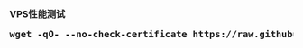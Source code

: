 <h3>VPS性能测试
    <pre>wget -qO- --no-check-certificate https://raw.githubusercontent.com/lklbjn/Pftest/master/superbench.sh | bash